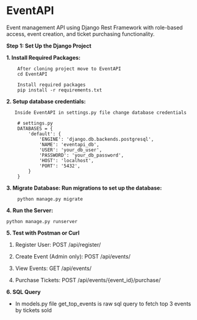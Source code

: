# EventAPI
Event management API using Django Rest Framework with role-based access, event creation, and ticket purchasing functionality.

**Step 1: Set Up the Django Project**

  **1. Install Required Packages:**
  
        After cloning project move to EventAPI
        cd EventAPI
        
        Install required packages
        pip install -r requirements.txt

**2. Setup database credentials:**

       Inside EventAPI in settings.py file change database credentials
        
        # settings.py
        DATABASES = {
            'default': {
                'ENGINE': 'django.db.backends.postgresql',
                'NAME': 'eventapi_db',
                'USER': 'your_db_user',
                'PASSWORD': 'your_db_password',
                'HOST': 'localhost',
                'PORT': '5432',
            }
        }
**3. Migrate Database: Run migrations to set up the database:**

        python manage.py migrate

**4. Run the Server:**
 
    python manage.py runserver

**5. Test with Postman or Curl**

1. Register User: POST /api/register/

2. Create Event (Admin only): POST /api/events/

3. View Events: GET /api/events/

4. Purchase Tickets: POST /api/events/{event_id}/purchase/

**6. SQL Query**
  
   - In models.py file get_top_events is raw sql query to fetch top 3 events by tickets sold
